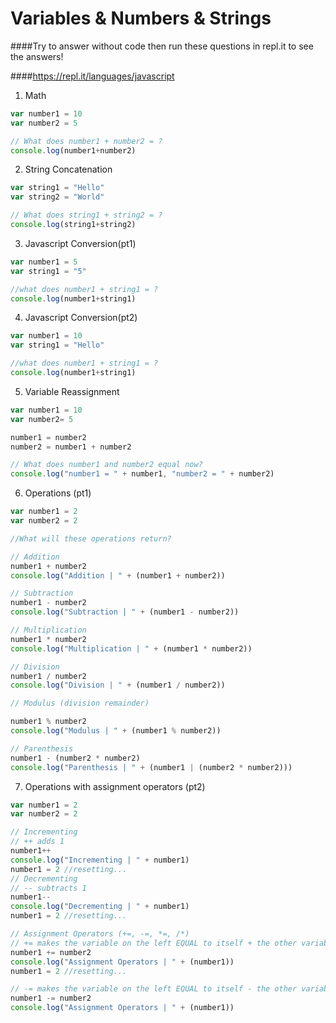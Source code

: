 # Variables & Numbers & Strings

####Try to answer without code then run these questions in repl.it to see the answers!

####https://repl.it/languages/javascript

1. Math
```js
var number1 = 10
var number2 = 5

// What does number1 + number2 = ?
console.log(number1+number2)

```

2. String Concatenation
```js
var string1 = "Hello"
var string2 = "World"

// What does string1 + string2 = ?
console.log(string1+string2)

```

3. Javascript Conversion(pt1)
```js
var number1 = 5
var string1 = "5"

//what does number1 + string1 = ?
console.log(number1+string1)

```

4. Javascript Conversion(pt2)
```js
var number1 = 10
var string1 = "Hello"

//what does number1 + string1 = ?
console.log(number1+string1)

```

5. Variable Reassignment
```js
var number1 = 10
var number2= 5

number1 = number2
number2 = number1 + number2

// What does number1 and number2 equal now?
console.log("number1 = " + number1, "number2 = " + number2)
```

6. Operations (pt1)
```js
var number1 = 2
var number2 = 2

//What will these operations return?

// Addition
number1 + number2
console.log("Addition | " + (number1 + number2))

// Subtraction
number1 - number2
console.log("Subtraction | " + (number1 - number2))

// Multiplication
number1 * number2
console.log("Multiplication | " + (number1 * number2))

// Division
number1 / number2
console.log("Division | " + (number1 / number2))

// Modulus (division remainder)

number1 % number2
console.log("Modulus | " + (number1 % number2))

// Parenthesis 
number1 - (number2 * number2)
console.log("Parenthesis | " + (number1 | (number2 * number2)))

```

7. Operations with assignment operators (pt2)

```js
var number1 = 2
var number2 = 2

// Incrementing
// ++ adds 1
number1++
console.log("Incrementing | " + number1)
number1 = 2 //resetting...
// Decrementing
// -- subtracts 1
number1--
console.log("Decrementing | " + number1)
number1 = 2 //resetting...

// Assignment Operators (+=, -=, *=, /*)
// += makes the variable on the left EQUAL to itself + the other variable
number1 += number2
console.log("Assignment Operators | " + (number1))
number1 = 2 //resetting...

// -= makes the variable on the left EQUAL to itself - the other variable
number1 -= number2
console.log("Assignment Operators | " + (number1))

```
